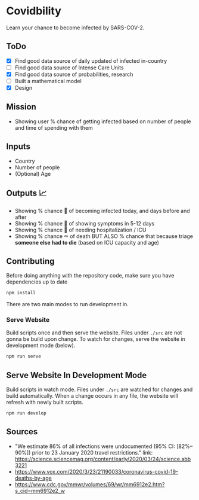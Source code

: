 # Covidbility
Learn your chance to become infected by SARS-COV-2.

## ToDo
- [x] Find good data source of daily updated of infected in-country 
- [ ] Find good data source of Intense Care Units
- [x] Find good data source of probabilities, research
- [ ] Built a mathematical model
- [x] Design

## Mission 
- Showing user % chance of getting infected based on number of people and time of spending with them

## Inputs
- Country
- Number of people
- (Optional) Age

## Outputs 📈
- Showing % chance 🦠 of becoming infected today, and days before and after
- Showing % chance 🤒 of showing symptoms in 5-12 days
- Showing % chance 🏥 of needing hospitalization / ICU
- Showing % chance ⚰️ of death BUT ALSO % chance that because triage **someone else had to die** (based on ICU capacity and age)

## Contributing

Before doing anything with the repository code, make sure you have dependencies up to date

```bash
npm install
```

There are two main modes to run development in.

### Serve Website

Build scripts once and then serve the website. Files under `./src` are not gonna be build upon change. To watch for changes, serve the website in development mode (below).

```bash
npm run serve
```

## Serve Website In Development Mode

Build scripts in watch mode. Files under `./src` are watched for changes and build automatically. When a change occurs in any file, the website will refresh with newly built scripts.

```bash
npm run develop
```

## Sources
- "We estimate 86% of all infections were undocumented (95% CI: [82%–90%]) prior to 23 January 2020 travel restrictions." link: https://science.sciencemag.org/content/early/2020/03/24/science.abb3221
- https://www.vox.com/2020/3/23/21190033/coronavirus-covid-19-deaths-by-age
- https://www.cdc.gov/mmwr/volumes/69/wr/mm6912e2.htm?s_cid=mm6912e2_w

